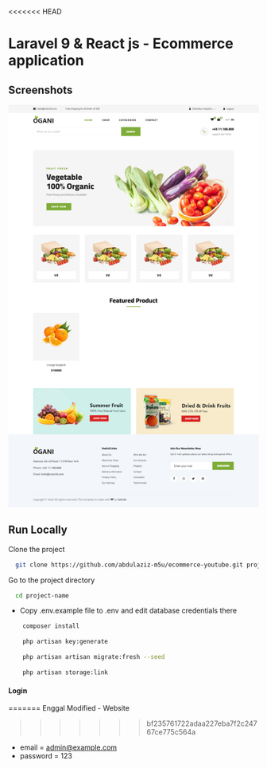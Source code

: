 <<<<<<< HEAD
# Laravel 9 & React js - Ecommerce application

## Screenshots

![preview img](/preview.png)

## Run Locally

Clone the project

```bash
  git clone https://github.com/abdulaziz-m5u/ecommerce-youtube.git project-name
```

Go to the project directory

```bash
  cd project-name
```

-   Copy .env.example file to .env and edit database credentials there

```bash
    composer install
```

```bash
    php artisan key:generate
```

```bash
    php artisan artisan migrate:fresh --seed
```

```bash
    php artisan storage:link
```

#### Login

=======
Enggal Modified - Website
>>>>>>> bf235761722adaa227eba7f2c24767ce775c564a
-   email = admin@example.com
-   password = 123
